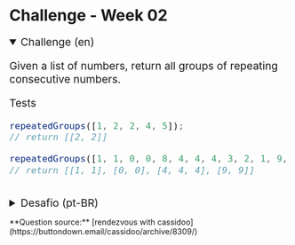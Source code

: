 # Challenge - Week 02

<details style="font-size: 1.2rem;" open>
<summary>Challenge (en)</summary>
<div>
<p>
Given a list of numbers, return all groups of repeating consecutive numbers.
</p>

<p>
Tests
</p>

```js
repeatedGroups([1, 2, 2, 4, 5]);
// return [[2, 2]]

repeatedGroups([1, 1, 0, 0, 8, 4, 4, 4, 3, 2, 1, 9, 9]);
// return [[1, 1], [0, 0], [4, 4, 4], [9, 9]]
```

</div>
</details>

<br>

<details style="font-size: 1.2rem;">
<summary>Desafio (pt-BR) </summary>
<div>
<p>
Dado uma lista de números, retorne todos os grupos de números repetidos consecutivamente.
</p>

<p>
Testes
</p>

```js
repeatedGroups([1, 2, 2, 4, 5]);
// retorno [[2, 2]]

repeatedGroups([1, 1, 0, 0, 8, 4, 4, 4, 3, 2, 1, 9, 9]);
// retono [[1, 1], [0, 0], [4, 4, 4], [9, 9]]
```

</div>
</details>

<p>
**Question source:**
[rendezvous with cassidoo](https://buttondown.email/cassidoo/archive/8309/)
</p>
